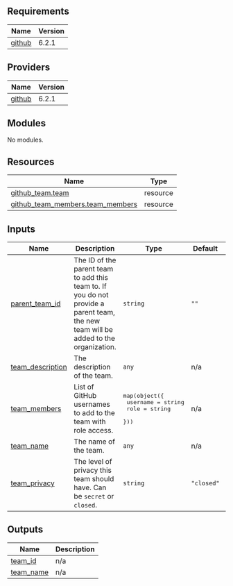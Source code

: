 <!-- BEGIN_TF_DOCS -->
## Requirements

| Name | Version |
|------|---------|
| <a name="requirement_github"></a> [github](#requirement\_github) | 6.2.1 |

## Providers

| Name | Version |
|------|---------|
| <a name="provider_github"></a> [github](#provider\_github) | 6.2.1 |

## Modules

No modules.

## Resources

| Name | Type |
|------|------|
| [github_team.team](https://registry.terraform.io/providers/integrations/github/6.2.1/docs/resources/team) | resource |
| [github_team_members.team_members](https://registry.terraform.io/providers/integrations/github/6.2.1/docs/resources/team_members) | resource |

## Inputs

| Name | Description | Type | Default | Required |
|------|-------------|------|---------|:--------:|
| <a name="input_parent_team_id"></a> [parent\_team\_id](#input\_parent\_team\_id) | The ID of the parent team to add this team to. If you do not provide a parent team, the new team will be added to the organization. | `string` | `""` | no |
| <a name="input_team_description"></a> [team\_description](#input\_team\_description) | The description of the team. | `any` | n/a | yes |
| <a name="input_team_members"></a> [team\_members](#input\_team\_members) | List of GitHub usernames to add to the team with role access. | <pre>map(object({<br>        username = string<br>        role     = string<br>    }))</pre> | n/a | yes |
| <a name="input_team_name"></a> [team\_name](#input\_team\_name) | The name of the team. | `any` | n/a | yes |
| <a name="input_team_privacy"></a> [team\_privacy](#input\_team\_privacy) | The level of privacy this team should have. Can be `secret` or `closed`. | `string` | `"closed"` | no |

## Outputs

| Name | Description |
|------|-------------|
| <a name="output_team_id"></a> [team\_id](#output\_team\_id) | n/a |
| <a name="output_team_name"></a> [team\_name](#output\_team\_name) | n/a |
<!-- END_TF_DOCS -->